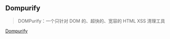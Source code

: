 ## Dompurify

> DOMPurify：一个只针对 DOM 的、超快的、宽容的 HTML XSS 清理工具

[Dompurify](https://www.npmjs.com/package/dompurify)
